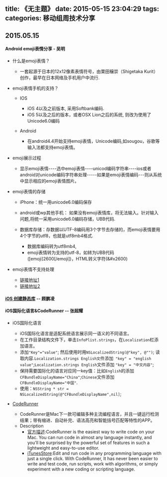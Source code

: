 title: 《无主题》
date: 2015-05-15 23:04:29
tags:
categories: 移动组周技术分享
---

## 2015.05.15
#### Android emoji表情分享 - 吴明

- 什么是emoji表情？

	- 一套起源于日本的12x12像素表情符号，由栗田穣崇（Shigetaka Kurit）创作，最早在日本网络及手机用户中流行.

- emoji表情手机的支持？
    - IOS
		- iOS 4以及之前版本, 采用Softbank编码.
		- iOS 5以及之后的版本，或者OSX Lion之后的系统, 则改为使用了Unicode6.0编码

    - Android
	    - 在android4.4开始支持emoji表情，Unicode编码,如sougou，谷歌等输入法都支持emoji表情。


- emoji展示过程

	- 显示emoji表情----选中emoji表情----unicod编码字符串----ios或者android对unicode编码字符串处理-----如果是emoji表情编码---则从系统中显示相应的emoji表情图片。

- emoji表情的存储

    - iPhone：统一用unicode6.0编码保存

	- android或wp其他手机： 如果没有emoji表情库，将无法输入。针对输入问题,将统一采用unicode6.0编码存储，UBB代码.

    - 数据库存储：存数据以UTF-8编码用3个字节去存储的，而emoji表情要用4个字节的utf8，也就是utf8mb4格式.
        - 数据库编码转为utf8mb4,
 		- emoji表情转为支持的utf-8，如转为UBB代码([emoji]2600[/emoji])，HTML转义字符(&#x2600)
- emoji表情不支持处理
    - [链接地址1](http://ragnraok.github.io/android-emoji-font-method.html)
    - [链接地址2](http://bbs.csdn.net/topics/390055415)

#### [iOS 创建静态库](http://192.168.37.105:9092/boards/2/topics/6) -- 顾鹏凌  

#### iOS国际化语言&CodeRunner -- 张超耀
- iOS国际化语言
	- iOS国际化语言是适配系统语言展示同一语义的不同语言。
	- 在工作目录结构文件下，单击`InfoPlist.strings`，在`Localization`栏添加语言。
	- 添加`"Key"="value"`; 然后使用时用`NSLocalizedString(@"key", @"")`; 读取内容.`Localization.strings English文`件添加` "key" = "english value"`;`Localization.strings English`文件添加 `"key" = "中文内容"`;
	- 保持需要国际化的语言对应同一key值：比如`English`的添加`CFBundleDisplayName="China"`;`Chinese`文件添加`CFBundleDisplayName="中国"`.
	- 使用：`NSString * str = NSLocalizedString(@"CFBundleDisplayName",nil]`;


- [CodeRunner](https://itunes.apple.com/us/app/coderunner/id433335799?mt=12)
	- CodeRunner是Mac下一款可编辑多种主流编程语言，并且一键运行检测结果；带有缩进、自动补完、语法高亮和智能括号匹配等特性的APP。
	- Description
		- [官方描述](https://coderunnerapp.com):CodeRunner is the easiest way to write code on your Mac. You can run code in almost any language instantly, and you'll be surprised by the powerful set of features in such a lightweight and easy-to-use editor.
		- [iTunesStore](https://itunes.apple.com/us/app/coderunner/id433335799?mt=12):Edit and run code in any programming language with just a single click. With CodeRunner, It has never been easier to write and test code, run scripts, work with algorithms, or simply experiment with a new coding or scripting language.
